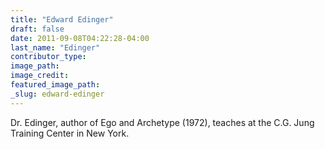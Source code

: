 ```yaml
---
title: "Edward Edinger"
draft: false
date: 2011-09-08T04:22:28-04:00
last_name: "Edinger"
contributor_type:
image_path:
image_credit:
featured_image_path:
_slug: edward-edinger
---
```


Dr. Edinger, author of Ego and Archetype (1972), teaches at the C.G. Jung Training Center in New York.

